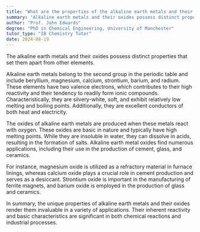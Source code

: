 ```yaml
---
title: "What are the properties of the alkaline earth metals and their oxides?"
summary: "Alkaline earth metals and their oxides possess distinct properties that set them apart, highlighting their unique characteristics and behaviors in various chemical contexts."
author: "Prof. John Edwards"
degree: "PhD in Chemical Engineering, University of Manchester"
tutor_type: "IB Chemistry Tutor"
date: 2024-08-19
---
```


The alkaline earth metals and their oxides possess distinct properties that set them apart from other elements.

Alkaline earth metals belong to the second group in the periodic table and include beryllium, magnesium, calcium, strontium, barium, and radium. These elements have two valence electrons, which contributes to their high reactivity and their tendency to readily form ionic compounds. Characteristically, they are silvery-white, soft, and exhibit relatively low melting and boiling points. Additionally, they are excellent conductors of both heat and electricity.

The oxides of alkaline earth metals are produced when these metals react with oxygen. These oxides are basic in nature and typically have high melting points. While they are insoluble in water, they can dissolve in acids, resulting in the formation of salts. Alkaline earth metal oxides find numerous applications, including their use in the production of cement, glass, and ceramics.

For instance, magnesium oxide is utilized as a refractory material in furnace linings, whereas calcium oxide plays a crucial role in cement production and serves as a desiccant. Strontium oxide is important in the manufacturing of ferrite magnets, and barium oxide is employed in the production of glass and ceramics.

In summary, the unique properties of alkaline earth metals and their oxides render them invaluable in a variety of applications. Their inherent reactivity and basic characteristics are significant in both chemical reactions and industrial processes.
    